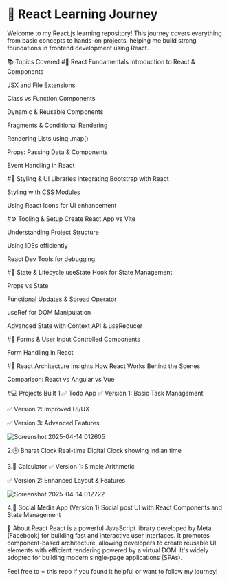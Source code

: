 ﻿# 🚀 React Learning Journey
Welcome to my React.js learning repository! This journey covers everything from basic concepts to hands-on projects, helping me build strong foundations in frontend development using React.

📚 Topics Covered
#🧠 React Fundamentals
Introduction to React & Components

JSX and File Extensions

Class vs Function Components

Dynamic & Reusable Components

Fragments & Conditional Rendering

Rendering Lists using .map()

Props: Passing Data & Components

Event Handling in React

#🎨 Styling & UI Libraries
Integrating Bootstrap with React

Styling with CSS Modules

Using React Icons for UI enhancement

#⚙️ Tooling & Setup
Create React App vs Vite

Understanding Project Structure

Using IDEs efficiently

React Dev Tools for debugging

#🔁 State & Lifecycle
useState Hook for State Management

Props vs State

Functional Updates & Spread Operator

useRef for DOM Manipulation

Advanced State with Context API & useReducer

#📝 Forms & User Input
Controlled Components

Form Handling in React

#🧩 React Architecture Insights
How React Works Behind the Scenes

Comparison: React vs Angular vs Vue

#💻 Projects Built
1.✅ Todo App
✅ Version 1: Basic Task Management

✅ Version 2: Improved UI/UX

✅ Version 3: Advanced Features

![Screenshot 2025-04-14 012605](https://github.com/user-attachments/assets/380e9e03-c894-4dad-83ab-d9cec3807ec9)


2.🕒 Bharat Clock
Real-time Digital Clock showing Indian time

3.🧮 Calculator
✅ Version 1: Simple Arithmetic

✅ Version 2: Enhanced Layout & Features

![Screenshot 2025-04-14 012722](https://github.com/user-attachments/assets/627e7b11-c3b6-4909-a502-068a1a6235ac)


4.📱 Social Media App (Version 1)
Social post UI with React Components and State Management

🌟 About React
React is a powerful JavaScript library developed by Meta (Facebook) for building fast and interactive user interfaces. It promotes component-based architecture, allowing developers to create reusable UI elements with efficient rendering powered by a virtual DOM. It's widely adopted for building modern single-page applications (SPAs).

Feel free to ⭐️ this repo if you found it helpful or want to follow my journey!
